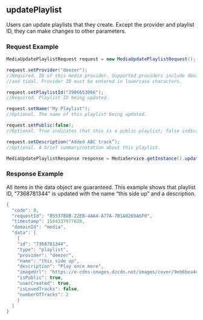 ## updatePlaylist
Users can update playlists that they create. Except the provider and playlist ID, they can make changes to other parameters. 


### Request Example

```java
MediaUpdatePlaylistRequest request = new MediaUpdatePlaylistRequest();

request.setProvider("deezer"); 
//Required. ID of this media provider. Supported providers include deezer (premium account) 
//and tidal. Provider ID must be entered in lowercase characters.

request.setPlaylistId("2906653066"); 
//Required. Playlist ID being updated.

request.setName("My Playlist");
//Optional. The name of this playlist being updated.

request.setPublic(false);
//Optional. True indicates that this is a public playlist; false indicates otherwise.

request.setDescription("Added ABC track”);
//Optional. A brief summary/notation about this playlist.

MediaUpdatePlaylistResponse response = MediaService.getInstance().updatePLaylist(request);

```

### Response Example
All items in the data object are guaranteed. This example shows that playlist ID, "7368781344" is updated with the name “this side up” and a description.

```java
{
  "code": 0,
  "requestId": "855378DB-22EB-4AA4-A77A-7B1A0269A6F0",
  "timestamp": 1584337977628,
  "domainId": "media",
  "data": [
    {
    "id": "7368781344",
    "type": "playlist",
    "provider": "deezer",
    "name": "this side up",
    "description": "Play once more",
    "imageUrl": "https://e-cdns-images.dzcdn.net/images/cover/9eb6bea4df2af219453ec4aad616ec58/250x250-000000-80-0-0.jpg",
    "isPublic": true,
    "userCreated": true,
    "isLovedTracks": false,
    "numberOfTracks": 2
    }
  ]
}

```
